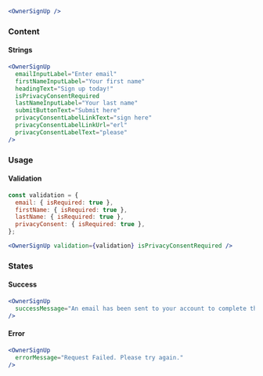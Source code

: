 ```jsx
<OwnerSignUp />
```

### Content

#### Strings

```jsx
<OwnerSignUp
  emailInputLabel="Enter email"
  firstNameInputLabel="Your first name"
  headingText="Sign up today!"
  isPrivacyConsentRequired
  lastNameInputLabel="Your last name"
  submitButtonText="Submit here"
  privacyConsentLabelLinkText="sign here"
  privacyConsentLabelLinkUrl="erl"
  privacyConsentLabelText="please"
/>
```

### Usage

#### Validation

```jsx
const validation = {
  email: { isRequired: true },
  firstName: { isRequired: true },
  lastName: { isRequired: true },
  privacyConsent: { isRequired: true },
};

<OwnerSignUp validation={validation} isPrivacyConsentRequired />
```

### States

#### Success

```jsx
<OwnerSignUp
  successMessage="An email has been sent to your account to complete the signup process"
/>
```

#### Error

```jsx
<OwnerSignUp
  errorMessage="Request Failed. Please try again."
/>
```
